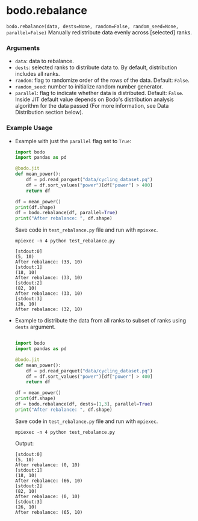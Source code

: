 # bodo.rebalance

`bodo.rebalance(data, dests=None, random=False, random_seed=None, parallel=False)` 
Manually redistribute data evenly across [selected] ranks.

### Arguments
    
- ``data``: data to rebalance.
- ``dests``: selected ranks to distribute data to. By default, distribution includes all ranks.
- ``random``: flag to randomize order of the rows of the data. Default: `False`.
- ``random_seed``: number to initialize random number generator.
- ``parallel``: flag to indicate whether data is distributed. Default: `False`. Inside JIT default value depends on Bodo's distribution analysis algorithm for the data passed (For more information, see Data Distribution section below).

### Example Usage 

- Example with just the `parallel` flag set to `True`:
 
    ```py
    import bodo
    import pandas as pd
    
    @bodo.jit
    def mean_power():
        df = pd.read_parquet("data/cycling_dataset.pq")
        df = df.sort_values("power")[df["power"] > 400]
        return df
    
    df = mean_power()
    print(df.shape)
    df = bodo.rebalance(df, parallel=True)
    print("After rebalance: ", df.shape)
    ```

    Save code in ``test_rebalance.py`` file and run with `mpiexec`.
    
    ```shell
    mpiexec -n 4 python test_rebalance.py
    ```
    
    ```console
    [stdout:0]
    (5, 10)
    After rebalance: (33, 10)
    [stdout:1]
    (18, 10)
    After rebalance: (33, 10)
    [stdout:2]
    (82, 10)
    After rebalance: (33, 10)
    [stdout:3]
    (26, 10)
    After rebalance: (32, 10)
    ```

- Example to distribute the data from all ranks to subset of ranks using ``dests`` argument.

    ```py
    
    import bodo
    import pandas as pd
    
    @bodo.jit
    def mean_power():
        df = pd.read_parquet("data/cycling_dataset.pq")
        df = df.sort_values("power")[df["power"] > 400]
        return df
    
    df = mean_power()
    print(df.shape)
    df = bodo.rebalance(df, dests=[1,3], parallel=True)
    print("After rebalance: ", df.shape)
    ```
    Save code in ``test_rebalance.py`` file and run with `mpiexec`.
    
    ```shell
    mpiexec -n 4 python test_rebalance.py
    ```
    
    Output:
    
    ```console
    [stdout:0]
    (5, 10)
    After rebalance: (0, 10)
    [stdout:1]
    (18, 10)
    After rebalance: (66, 10)
    [stdout:2]
    (82, 10)
    After rebalance: (0, 10)
    [stdout:3]
    (26, 10)
    After rebalance: (65, 10)
    ```

